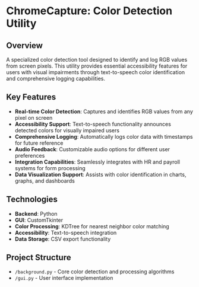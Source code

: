 # ChromeCapture: Color Detection Utility

## Overview
A specialized color detection tool designed to identify and log RGB values from screen pixels. This utility provides essential accessibility features for users with visual impairments through text-to-speech color identification and comprehensive logging capabilities.

## Key Features
- **Real-time Color Detection**: Captures and identifies RGB values from any pixel on screen
- **Accessibility Support**: Text-to-speech functionality announces detected colors for visually impaired users
- **Comprehensive Logging**: Automatically logs color data with timestamps for future reference
- **Audio Feedback**: Customizable audio options for different user preferences
- **Integration Capabilities**: Seamlessly integrates with HR and payroll systems for form processing
- **Data Visualization Support**: Assists with color identification in charts, graphs, and dashboards

## Technologies
- **Backend**: Python
- **GUI**: CustomTkinter
- **Color Processing**: KDTree for nearest neighbor color matching
- **Accessibility**: Text-to-speech integration
- **Data Storage**: CSV export functionality

## Project Structure
- `/background.py` - Core color detection and processing algorithms
- `/gui.py` - User interface implementation


